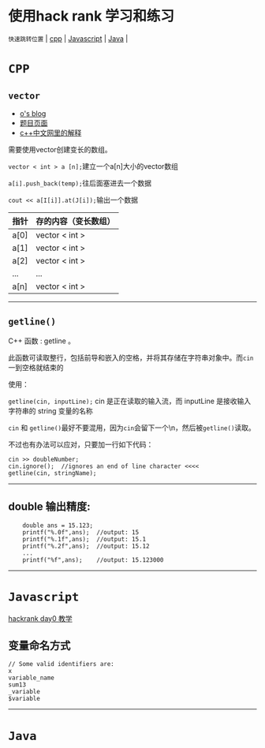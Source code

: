 # 使用hack rank 学习和练习

`快速跳转位置` |
[cpp](#CPP) |
[Javascript](#Javascript) |
[Java](#Java) |
# `CPP`
## ` vector `
* [o's blog](https://mropengate.blogspot.com/2015/07/cc-vector-stl.html)
* [题目页面](https://www.hackerrank.com/challenges/variable-sized-arrays/problem?h_r=next-challenge&h_v=zen&h_r=next-challenge&h_v=zen&h_r=next-challenge&h_v=zen)
* [c++中文网里的解释](https://zh.cppreference.com/w/cpp/container/vector)

需要使用vector创建变长的数组。

`vector < int > a [n];`建立一个a[n]大小的vector数组

`a[i].push_back(temp);`往后面塞进去一个数据

`cout << a[I[i]].at(J[i]);`输出一个数据

指针 | 存的内容（变长数组）
------- | -------
a[0] | vector < int > 
a[1] | vector < int >
a[2] | vector < int >
... | ... | 
a[n] | vector < int >
---
## `getline()`
C++ 函数 : getline 。

此函数可读取整行，包括前导和嵌入的空格，并将其存储在字符串对象中。而`cin`一到空格就结束的

使用：

`getline(cin, inputLine);`
cin 是正在读取的输入流，而 inputLine 是接收输入字符串的 string 变量的名称

`cin` 和 `getline()`最好不要混用，因为`cin`会留下一个\n，然后被`getline()`读取。

不过也有办法可以应对，只要加一行如下代码：
```
cin >> doubleNumber;
cin.ignore();  //ignores an end of line character <<<<
getline(cin, stringName);
```
---
## double 输出精度:
```
    double ans = 15.123;
    printf("%.0f",ans);  //output: 15
    printf("%.1f",ans);  //output: 15.1
    printf("%.2f",ans);  //output: 15.12
    ...
    printf("%f",ans);    //output: 15.123000

```
---
# `Javascript`
[hackrank day0 教学](https://www.hackerrank.com/challenges/js10-hello-world/topics/javascript-basics)
## 变量命名方式
```
// Some valid identifiers are:
x
variable_name
sum13
_variable
$variable
```
---
# `Java`
